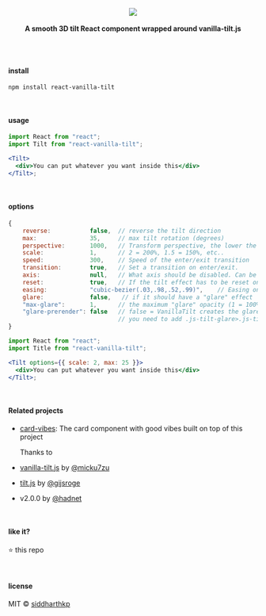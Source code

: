 <p align="center">
  <img src="logo.png"/>
  <br><br>
  <b>A smooth 3D tilt React component wrapped around vanilla-tilt.js</b>
  <br><br>
</p>

&nbsp;

#### install

```
npm install react-vanilla-tilt
```

&nbsp;

#### usage

```jsx
import React from "react";
import Tilt from "react-vanilla-tilt";

<Tilt>
  <div>You can put whatever you want inside this</div>
</Tilt>;
```

&nbsp;

#### options

```js
{
    reverse:           false,  // reverse the tilt direction
    max:               35,     // max tilt rotation (degrees)
    perspective:       1000,   // Transform perspective, the lower the more extreme the tilt gets.
    scale:             1,      // 2 = 200%, 1.5 = 150%, etc..
    speed:             300,    // Speed of the enter/exit transition
    transition:        true,   // Set a transition on enter/exit.
    axis:              null,   // What axis should be disabled. Can be X or Y.
    reset:             true,   // If the tilt effect has to be reset on exit.
    easing:            "cubic-bezier(.03,.98,.52,.99)",    // Easing on enter/exit.
    glare:             false,   // if it should have a "glare" effect
    "max-glare":       1,      // the maximum "glare" opacity (1 = 100%, 0.5 = 50%)
    "glare-prerender": false   // false = VanillaTilt creates the glare elements for you, otherwise
                               // you need to add .js-tilt-glare>.js-tilt-glare-inner by yourself
}
```

```jsx
import React from "react";
import Title from "react-vanilla-tilt";

<Tilt options={{ scale: 2, max: 25 }}>
  <div>You can put whatever you want inside this</div>
</Tilt>;
```

&nbsp;

#### Related projects

- [card-vibes](https://github.com/siddharthkp/card-vibes): The card component with good vibes built on top of this project

  Thanks to

- [vanilla-tilt.js](https://github.com/micku7zu/vanilla-tilt.js) by [@micku7zu](https://github.com/micku7zu)
- [tilt.js](https://github.com/gijsroge/tilt.js) by [@gijsroge](https://github.com/gijsroge)
- v2.0.0 by [@hadnet](https:github.com/hadnet)

&nbsp;

#### like it?

:star: this repo

&nbsp;

#### license

MIT © [siddharthkp](https://github.com/siddharthkp)
